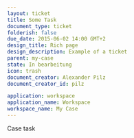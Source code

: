 ```yaml
---
layout: ticket
title: Some Task
document_type: ticket
folderish: false
due_date: 2015-06-02 14:00 GMT+2
design_title: Rich page
design_description: Example of a ticket
parent: my-case
state: In bearbeitung
icon: trash
document_creator: Alexander Pilz
document_creator_id: pilz

application: workspace
application_name: Workspace
workspace_name: My Case
---
```


Case task
